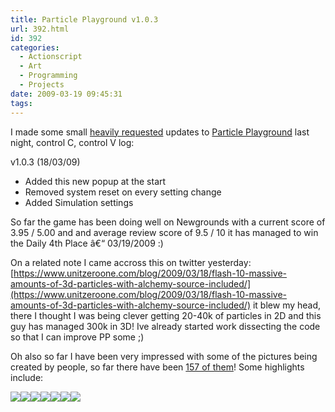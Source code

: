 ```yaml
---
title: Particle Playground v1.0.3
url: 392.html
id: 392
categories:
  - Actionscript
  - Art
  - Programming
  - Projects
date: 2009-03-19 09:45:31
tags:
---
```


I made some small [heavily requested](https://www.newgrounds.com/portal/reviews/487541) updates to [Particle Playground](https://www.mikecann.co.uk/?p=384) last night, control C, control V log:
<!-- more -->
v1.0.3 (18/03/09)
+ Added this new popup at the start
+ Removed system reset on every setting change
+ Added Simulation settings

So far the game has been doing well on Newgrounds with a current score of <span id="submission_score">3.95</span> <span class="gray">/</span> 5.00 and and average review score of 9.5 / 10 it has managed to win the  <span class="white"> Daily 4th Place</span> â€“ 03<span class="gray">/</span>19<span class="gray">/</span>2009 :)

On a related note I came accross this on twitter yesterday: [https://www.unitzeroone.com/blog/2009/03/18/flash-10-massive-amounts-of-3d-particles-with-alchemy-source-included/](https://www.unitzeroone.com/blog/2009/03/18/flash-10-massive-amounts-of-3d-particles-with-alchemy-source-included/) it blew my head, there I thought I was being clever getting 20-40k of particles in 2D and this guy has managed 300k in 3D! Ive already started work dissecting the code so that I can improve PP some ;)

Oh also so far I have been very impressed with some of the pictures being created by people, so far there have been [157 of them](https://picasaweb.google.com/mike.cann/ParticlePlayground#)! Some highlights include:

[![](https://lh5.ggpht.com/_vZ6zE_QJfu0/ScDPEdMHA4I/AAAAAAAAIzM/9RPA4Rf2TFU/s144/Lagnalok%20by%20fire.jpg)](https://picasaweb.google.com/lh/photo/TcdbhnKGNa-WNidhAXRHmA?feat=embedwebsite)[![](https://lh3.ggpht.com/_vZ6zE_QJfu0/ScD6pb_JWzI/AAAAAAAAI7M/PDVTcRkcrYM/s144/Connected%20by%20Kas.jpg)](https://picasaweb.google.com/lh/photo/-CVqe1bBmGUf-VrLiH9vmQ?feat=embedwebsite)[![](https://lh5.ggpht.com/_vZ6zE_QJfu0/ScE9mxAYebI/AAAAAAAAJIE/cquqUoEqG1w/s144/Eclipse%20by%20Bainemo.png)](https://picasaweb.google.com/lh/photo/8HSkIJ7AtJrt-LwA-KUtvQ?feat=embedwebsite)[![](https://lh6.ggpht.com/_vZ6zE_QJfu0/ScGpATvfBnI/AAAAAAAAJT4/o3Y5n58n_Yw/s144/Spunrainbow%20by%20AnimeTheia.png)](https://picasaweb.google.com/lh/photo/-X47M9FJxy2oo0DvK5iqVg?feat=embedwebsite)[![](https://lh3.ggpht.com/_vZ6zE_QJfu0/ScFqX8JKVTI/AAAAAAAAJNU/-8njuwJy2RY/s144/Atomic%20bomb%20by%20Another%20Stranger%20Me.jpg)](https://picasaweb.google.com/lh/photo/bwGKuqa4bEC5YIFEns6TVA?feat=embedwebsite)[![](https://lh3.ggpht.com/_vZ6zE_QJfu0/ScHryxXSXjI/AAAAAAAAJZo/aH0v76R4JHA/s288/enjoy%20the%20universe%20by%20deathonwings.jpg)](https://picasaweb.google.com/lh/photo/e8WejeTcpmSuWyymGrlgZg?feat=embedwebsite)[![](https://lh3.ggpht.com/_vZ6zE_QJfu0/ScHd5ZVAFuI/AAAAAAAAJYo/8mYbLzD-ipU/s144/lolz%20by%20Someone.jpg)](https://picasaweb.google.com/lh/photo/REcqRNQ4nhMPm1R5TV5d1g?feat=embedwebsite)